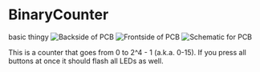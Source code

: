 # BinaryCounter
basic thingy
![Backside of PCB](https://i.ibb.co/JWBfq1PW/Screenshot-2025-06-28-at-5-05-54-PM.png)
![Frontside of PCB](https://i.ibb.co/WvStw9dg/Screenshot-2025-06-28-at-5-06-10-PM.png)
![Schematic for PCB](https://i.ibb.co/8gYcbtQh/Screenshot-2025-06-28-at-5-06-30-PM.png)

This is a counter that goes from 0 to 2^4 - 1 (a.k.a. 0-15). If you press all buttons at once it should flash all LEDs as well.
